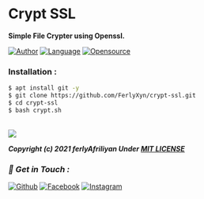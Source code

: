 # Crypt SSL
**Simple File Crypter using Openssl.**

[![Author](https://img.shields.io/badge/Author-Ferly--Xyn-blue)](https://github.com/FerlyXyn)
[![Language](https://img.shields.io/badge/Written%20in-Bash-blue)](#)
[![Opensource](https://img.shields.io/badge/Open%20Source-Yes-green)](#)

### Installation :

```bash
$ apt install git -y
$ git clone https://github.com/FerlyXyn/crypt-ssl.git
$ cd crypt-ssl
$ bash crypt.sh
```

<br><a href="#"><img src="https://github.com/FerlyXyn/crypt-ssl/blob/main/assets/crypt-ssl.png"></a><br>

***Copyright (c) 2021 ferlyAfriliyan Under [MIT LICENSE](https://github.com/FerlyXyn/crypt-ssl/blob/master/LICENSE#L1)***

### *📡 Get in Touch :*
[![Github](https://img.shields.io/badge/Github-525252?style=for-the-badge&logo=github)](https://github.com/FerlyXyn)
[![Facebook](https://img.shields.io/badge/Facebook-3b5998?style=for-the-badge&logo=facebook)](https://fb.com/freya.xyz)
[![Instagram](https://img.shields.io/badge/Instagram-8a3ab9?style=for-the-badge&logo=instagram)](https://www.instagram.com/afriliyanferlly_shishigami)
